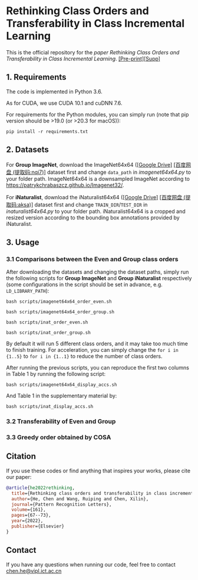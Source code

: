 # Rethinking Class Orders and Transferability in Class Incremental Learning

This is the official repository for the _paper Rethinking Class Orders and Transferability in Class Incremental Learning_. [[Pre-print]](https://www.sciencedirect.com/science/article/abs/pii/S0167865522002252)[[Supp]](https://ars.els-cdn.com/content/image/1-s2.0-S0167865522002252-mmc1.pdf)

## 1. Requirements

The code is implemented in Python 3.6.

As for CUDA, we use CUDA 10.1 and cuDNN 7.6.

For requirements for the Python modules, you can simply run (note that pip version should be >19.0 (or >20.3 for macOS)):

``pip install -r requirements.txt``

## 2. Datasets

For **Group ImageNet**, download the ImageNet64x64 ([[Google Drive]](https://drive.google.com/drive/folders/1ESWOB1C7pHjNOH12Uo0LQXPGnv7MbvPo?usp=sharing) [[百度网盘 (提取码:nqi7)]](https://pan.baidu.com/s/1KlXN-id7ybXn-zYZJv06BA) dataset first and change `data_path` in _imagenet64x64.py_ to your folder path. ImageNet64x64 is a downsampled ImageNet according to https://patrykchrabaszcz.github.io/Imagenet32/.

For **iNaturalist**, download the iNaturalist64x64 ([[Google Drive]](https://drive.google.com/file/d/1jtYs2gB0hv_eXiPzvTkbv-lW2c970tqI/view?usp=sharing) [[百度网盘 (提取码:aksa)]](https://pan.baidu.com/s/1gStNX2gUML1pO2OhGytnXQ) dataset first and change `TRAIN_DIR`/`TEST_DIR` in _inaturalist64x64.py_ to your folder path. iNaturalist64x64 is a cropped and resized version according to the bounding box annotations provided by iNaturalist.

## 3. Usage

### 3.1 Comparisons between the Even and Group class orders

After downloading the datasets and changing the dataset paths, simply run the following scripts for **Group ImageNet** and **Group iNaturalist** respectively (some configurations in the script should be set in advance, e.g. ``LD_LIBRARY_PATH``):

`bash scripts/imagenet64x64_order_even.sh`

`bash scripts/imagenet64x64_order_group.sh`

`bash scripts/inat_order_even.sh`

`bash scripts/inat_order_group.sh`

By default it will run 5 different class orders, and it may take too much time to finish training. For acceleration, you can simply change the ``for i in {1..5}`` to ``for i in {1..1}`` to reduce the number of class orders.

After running the previous scripts, you can reproduce the first two columns in Table 1 by running the following script:

`bash scripts/imagenet64x64_display_accs.sh`

And Table 1 in the supplementary material by:

`bash scripts/inat_display_accs.sh`

### 3.2 Transferability of Even and Group



### 3.3 Greedy order obtained by COSA



## Citation

If you use these codes or find anything that inspires your works, please cite our paper:

```bibtex
@article{he2022rethinking,
  title={Rethinking class orders and transferability in class incremental learning},
  author={He, Chen and Wang, Ruiping and Chen, Xilin},
  journal={Pattern Recognition Letters},
  volume={161},
  pages={67--73},
  year={2022},
  publisher={Elsevier}
}
```

## Contact

If you have any questions when running our code, feel free to contact chen.he@vipl.ict.ac.cn
